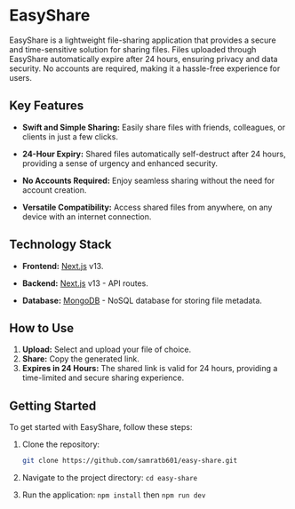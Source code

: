 # EasyShare

EasyShare is a lightweight file-sharing application that provides a secure and time-sensitive solution for sharing files. Files uploaded through EasyShare automatically expire after 24 hours, ensuring privacy and data security. No accounts are required, making it a hassle-free experience for users.

## Key Features

- **Swift and Simple Sharing:** Easily share files with friends, colleagues, or clients in just a few clicks.
  
- **24-Hour Expiry:** Shared files automatically self-destruct after 24 hours, providing a sense of urgency and enhanced security.

- **No Accounts Required:** Enjoy seamless sharing without the need for account creation.

- **Versatile Compatibility:** Access shared files from anywhere, on any device with an internet connection.

## Technology Stack

- **Frontend:** [Next.js](https://nextjs.org/) v13.

- **Backend:** [Next.js](https://nextjs.org/) v13 - API routes.

- **Database:** [MongoDB](https://www.mongodb.com/) - NoSQL database for storing file metadata.

## How to Use

1. **Upload:** Select and upload your file of choice.
2. **Share:** Copy the generated link.
3. **Expires in 24 Hours:** The shared link is valid for 24 hours, providing a time-limited and secure sharing experience.

## Getting Started

To get started with EasyShare, follow these steps:

1. Clone the repository:

   ```bash
   git clone https://github.com/samratb601/easy-share.git

2. Navigate to the project directory: `cd easy-share`

3. Run the application: `npm install` then `npm run dev`
